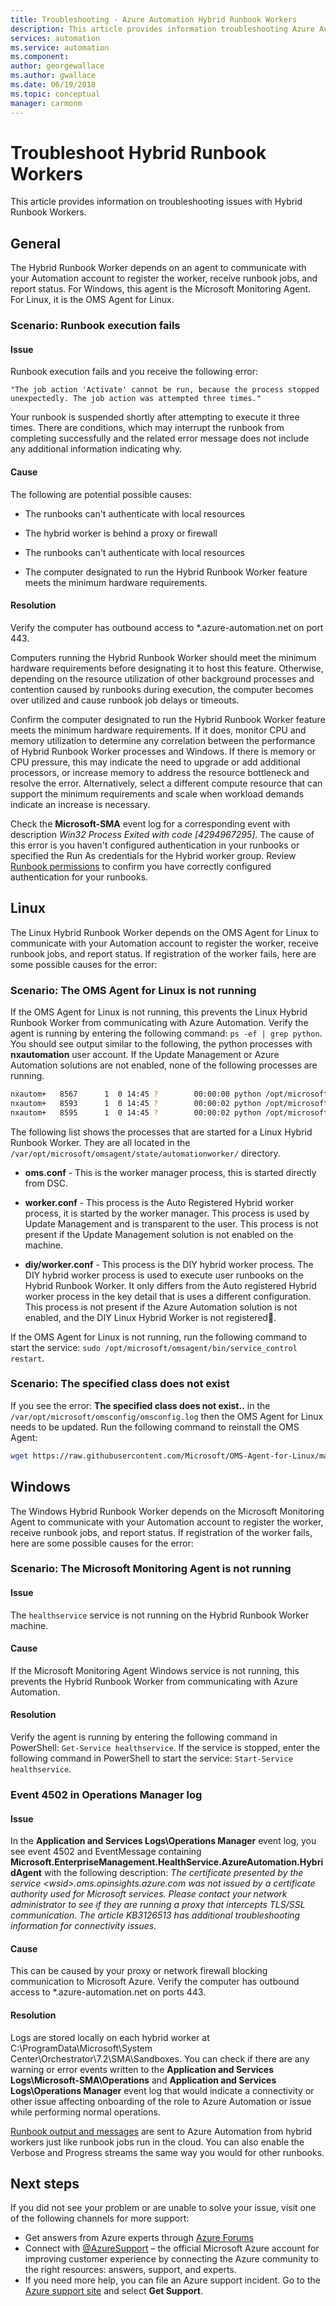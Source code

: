 ```yaml
---
title: Troubleshooting - Azure Automation Hybrid Runbook Workers
description: This article provides information troubleshooting Azure Automation Hybrid Runbook Workers
services: automation
ms.service: automation
ms.component: 
author: georgewallace
ms.author: gwallace
ms.date: 06/19/2018
ms.topic: conceptual
manager: carmonm
---
```

# Troubleshoot Hybrid Runbook Workers

This article provides information on troubleshooting issues with Hybrid Runbook Workers.

## General

The Hybrid Runbook Worker depends on an agent to communicate with your Automation account to register the worker, receive runbook jobs, and report status. For Windows, this agent is the Microsoft Monitoring Agent. For Linux, it is the OMS Agent for Linux.

### <a name="runbook-execution-fails"></a>Scenario: Runbook execution fails

#### Issue

Runbook execution fails and you receive the following error:

```
"The job action 'Activate' cannot be run, because the process stopped unexpectedly. The job action was attempted three times."
```

Your runbook is suspended shortly after attempting to execute it three times. There are conditions, which may interrupt the runbook from completing successfully and the related error message does not include any additional information indicating why.

#### Cause

The following are potential possible causes:

* The runbooks can't authenticate with local resources

* The hybrid worker is behind a proxy or firewall

* The runbooks can't authenticate with local resources

* The computer designated to run the Hybrid Runbook Worker feature meets the minimum hardware requirements.

#### Resolution

Verify the computer has outbound access to *.azure-automation.net on port 443.

Computers running the Hybrid Runbook Worker should meet the minimum hardware requirements before designating it to host this feature. Otherwise, depending on the resource utilization of other background processes and contention caused by runbooks during execution, the computer becomes over utilized and cause runbook job delays or timeouts.

Confirm the computer designated to run the Hybrid Runbook Worker feature meets the minimum hardware requirements. If it does, monitor CPU and memory utilization to determine any correlation between the performance of Hybrid Runbook Worker processes and Windows. If there is memory or CPU pressure, this may indicate the need to upgrade or add additional processors, or increase memory to address the resource bottleneck and resolve the error. Alternatively, select a different compute resource that can support the minimum requirements and scale when workload demands indicate an increase is necessary.

Check the **Microsoft-SMA** event log for a corresponding event with description *Win32 Process Exited with code [4294967295]*. The cause of this error is you haven't configured authentication in your runbooks or specified the Run As credentials for the Hybrid worker group. Review [Runbook permissions](../automation-hrw-run-runbooks.md#runbook-permissions) to confirm you have correctly configured authentication for your runbooks.

## Linux

The Linux Hybrid Runbook Worker depends on the OMS Agent for Linux to communicate with your Automation account to register the worker, receive runbook jobs, and report status. If registration of the worker fails, here are some possible causes for the error:

### <a name="oms-agent-not-running"></a>Scenario: The OMS Agent for Linux is not running

If the OMS Agent for Linux is not running, this prevents the Linux Hybrid Runbook Worker from communicating with Azure Automation. Verify the agent is running by entering the following command: `ps -ef | grep python`. You should see output similar to the following, the python processes with **nxautomation** user account. If the Update Management or Azure Automation solutions are not enabled, none of the following processes are running.

```bash
nxautom+   8567      1  0 14:45 ?        00:00:00 python /opt/microsoft/omsconfig/modules/nxOMSAutomationWorker/DSCResources/MSFT_nxOMSAutomationWorkerResource/automationworker/worker/main.py /var/opt/microsoft/omsagent/state/automationworker/oms.conf rworkspace:<workspaceId> <Linux hybrid worker version>
nxautom+   8593      1  0 14:45 ?        00:00:02 python /opt/microsoft/omsconfig/modules/nxOMSAutomationWorker/DSCResources/MSFT_nxOMSAutomationWorkerResource/automationworker/worker/hybridworker.py /var/opt/microsoft/omsagent/state/automationworker/worker.conf managed rworkspace:<workspaceId> rversion:<Linux hybrid worker version>
nxautom+   8595      1  0 14:45 ?        00:00:02 python /opt/microsoft/omsconfig/modules/nxOMSAutomationWorker/DSCResources/MSFT_nxOMSAutomationWorkerResource/automationworker/worker/hybridworker.py /var/opt/microsoft/omsagent/<workspaceId>/state/automationworker/diy/worker.conf managed rworkspace:<workspaceId> rversion:<Linux hybrid worker version>
```

The following list shows the processes that are started for a Linux Hybrid Runbook Worker. They are all located in the `/var/opt/microsoft/omsagent/state/automationworker/` directory.

* **oms.conf** - This is the worker manager process, this is started directly from DSC.

* **worker.conf** - This process is the Auto Registered Hybrid worker process, it is started by the worker manager. This process is used by Update Management and is transparent to the user. This process is not present if the Update Management solution is not enabled on the machine.

* **diy/worker.conf** - This process is the DIY hybrid worker process. The DIY hybrid worker process is used to execute user runbooks on the Hybrid Runbook Worker. It only differs from the Auto registered Hybrid worker process in the key detail that is uses a different configuration. This process is not present if the Azure Automation solution is not enabled, and the DIY Linux Hybrid Worker is not registered.

If the OMS Agent for Linux is not running, run the following command to start the service: `sudo /opt/microsoft/omsagent/bin/service_control restart`.

### <a name="class-does-not-exist"></a>Scenario: The specified class does not exist

If you see the error: **The specified class does not exist..** in the  `/var/opt/microsoft/omsconfig/omsconfig.log` then the OMS Agent for Linux needs to be updated. Run the following command to reinstall the OMS Agent:

```bash
wget https://raw.githubusercontent.com/Microsoft/OMS-Agent-for-Linux/master/installer/scripts/onboard_agent.sh && sh onboard_agent.sh -w <WorkspaceID> -s <WorkspaceKey>
```

## Windows

The Windows Hybrid Runbook Worker depends on the Microsoft Monitoring Agent to communicate with your Automation account to register the worker, receive runbook jobs, and report status. If registration of the worker fails, here are some possible causes for the error:

### <a name="mma-not-running"></a>Scenario: The Microsoft Monitoring Agent is not running

#### Issue

The `healthservice` service is not running on the Hybrid Runbook Worker machine.

#### Cause

If the Microsoft Monitoring Agent Windows service is not running, this prevents the Hybrid Runbook Worker from communicating with Azure Automation.

#### Resolution

Verify the agent is running by entering the following command in PowerShell: `Get-Service healthservice`. If the service is stopped, enter the following command in PowerShell to start the service: `Start-Service healthservice`.

### <a name="event-4502"></a> Event 4502 in Operations Manager log

#### Issue

In the **Application and Services Logs\Operations Manager** event log, you see event 4502  and EventMessage containing **Microsoft.EnterpriseManagement.HealthService.AzureAutomation.HybridAgent** with the following description: *The certificate presented by the service \<wsid\>.oms.opinsights.azure.com was not issued by a certificate authority used for Microsoft services. Please contact your network administrator to see if they are running a proxy that intercepts TLS/SSL communication. The article KB3126513 has additional troubleshooting information for connectivity issues.*

#### Cause

This can be caused by your proxy or network firewall blocking communication to Microsoft Azure. Verify the computer has outbound access to *.azure-automation.net on ports 443.

#### Resolution

Logs are stored locally on each hybrid worker at C:\ProgramData\Microsoft\System Center\Orchestrator\7.2\SMA\Sandboxes. You can check if there are any warning or error events written to the **Application and Services Logs\Microsoft-SMA\Operations** and **Application and Services Logs\Operations Manager** event log that would indicate a connectivity or other issue affecting onboarding of the role to Azure Automation or issue while performing normal operations.

[Runbook output and messages](../automation-runbook-output-and-messages.md) are sent to Azure Automation from hybrid workers just like runbook jobs run in the cloud. You can also enable the Verbose and Progress streams the same way you would for other runbooks.

## Next steps

If you did not see your problem or are unable to solve your issue, visit one of the following channels for more support:

* Get answers from Azure experts through [Azure Forums](https://azure.microsoft.com/support/forums/)
* Connect with [@AzureSupport](https://twitter.com/azuresupport) – the official Microsoft Azure account for improving customer experience by connecting the Azure community to the right resources: answers, support, and experts.
* If you need more help, you can file an Azure support incident. Go to the [Azure support site](https://azure.microsoft.com/support/options/) and select **Get Support**.
